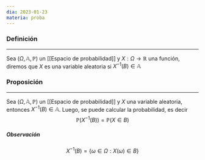 ```yaml
---
dia: 2023-01-23
materia: proba
---
```

### Definición
---
Sea $(\Omega, \mathbb{A}, \mathbb{P})$ un [[Espacio de probabilidad]] y $X : \Omega \to \mathbb{R}$ una función, diremos que $X$ es una variable aleatoria si $X^{-1}(B) \in \mathbb{A}$


### Proposición
---
Sea $(\Omega, \mathbb{A}, \mathbb{P})$ un [[Espacio de probabilidad]] y $X$ una variable aleatoria, entonces $X^{-1}(B) \in \mathbb{A}$. Luego, se puede calcular la probabilidad, es decir
$$ \mathbb{P}(X^{-1}(B)) = \mathbb{P}(X \in B) $$
##### Observación
$$ X^{-1}(B) = \{ \omega \in \Omega : X(\omega) \in B \} $$
